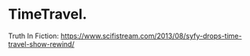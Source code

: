 # TimeTravel.
Truth In Fiction: https://www.scifistream.com/2013/08/syfy-drops-time-travel-show-rewind/
